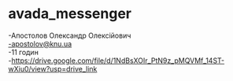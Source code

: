 # avada_messenger
-Апостолов Олександр Олексійович<br>
-apostolov@knu.ua<br>
-11 годин<br>
-https://drive.google.com/file/d/1NdBsXOIr_PtN9z_pMQVMf_14ST-wXiu0/view?usp=drive_link


